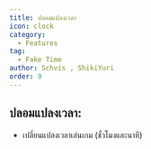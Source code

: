 ```yaml
---
title: ปลอมแปลงเวลา
icon: clock
category:
  - Features
tag:
  - Fake Time
author: Schvis , ShikiYuri 
order: 9
---
```


## ปลอมแปลงเวลา:
- เปลี่ยนแปลงเวลาเล่นเกม (ชั่วโมงและนาที)
